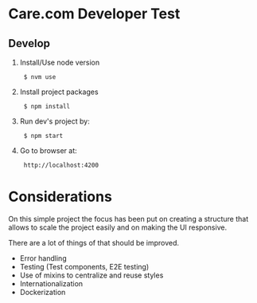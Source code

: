 # Care.com Developer Test
## Develop

1. Install/Use node version

        $ nvm use

2. Install project packages

        $ npm install

3. Run dev's project by:

        $ npm start

3. Go to browser at:

        http://localhost:4200
        
        
# Considerations

On this simple project the focus has been put on creating a structure that allows to scale the project easily and on making the UI responsive.

There are a lot of things of that should be improved.

- Error handling
- Testing (Test components, E2E testing)
- Use of mixins to centralize and reuse styles
- Internationalization
- Dockerization
